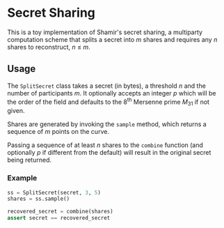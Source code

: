 # Secret Sharing

This is a toy implementation of Shamir's secret sharing, a multiparty computation scheme that splits a secret into _m_ shares and requires any _n_ shares to reconstruct, _n_ ≤ _m_.

## Usage

The `SplitSecret` class takes a secret (in bytes), a threshold _n_ and the number of participants _m_. It optionally accepts an integer _p_ which will be the order of the field and defaults to the 8<sup>th</sup> Mersenne prime _M_<sub>31</sub> if not given.

Shares are generated by invoking the `sample` method, which returns a sequence of _m_ points on the curve.

Passing a sequence of at least _n_ shares to the `combine` function (and optionally _p_ if different from the default) will result in the original secret being returned.

### Example

```python
ss = SplitSecret(secret, 3, 5)
shares = ss.sample()

recovered_secret = combine(shares)
assert secret == recovered_secret
```
